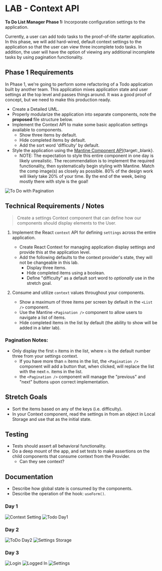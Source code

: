 # LAB - Context API

**To Do List Manager Phase 1:** Incorporate configuration settings to the application.

Currently, a user can add todo tasks to the proof-of-life starter application. In this phase, we will add hard-wired, default context settings to the application so that the user can view three incomplete todo tasks.  In addition, the user will have the option of viewing any additional incomplete tasks by using pagination functionality.

## Phase 1 Requirements

In Phase 1, we're going to perform some refactoring of a Todo application built by another team. This application mixes application state and user settings at the top level and passes things around. It was a good proof of concept, but we need to make this production ready.

- Create a Detailed UML.
- Properly modularize the application into separate components, note the **proposed** file structure below.
- Implement the Context API to make some basic application settings available to components.
  - Show three items by default.
  - Hide completed items by default.
  - Add the sort word 'difficulty' by default.
- Style the application using the [Mantine Component API](https://mantine.dev/pages/getting-started/){target:_blank}.
  - NOTE: The expectation to style this entire component in one day is likely unrealistic.  The recommendation is to implement the required functionality, then systematically begin styling with Mantine.  Match the comp image(s) as closely as possible. 80% of the design work will likely take 20% of your time. By the end of the week, being mostly there with style is the goal! 

![To Do with Pagination](todo.png)

## Technical Requirements / Notes

> Create a settings Context component that can define how our components should display elements to the User.

1. Implement the React `context` API for defining `settings` across the entire application.
   - Create React Context for managing application display settings and provide this at the application level.
   - Add the following defaults to the context provider's state, they will not be changeable in this lab.
     - Display three items. 
     - Hide completed items using a boolean. 
     - Define "difficulty" as a default sort word to *optionally* use in the stretch goal.

1. Consume and utilize `context` values throughout your components.
   - Show a maximum of three items per screen by default in the `<List />` component.
   - Use the Mantine `<Pagination />` component to allow users to navigate a list of items.
   - Hide completed items in the list by default (the ability to show will be added in a later lab).

### Pagination Notes:

- Only display the first `n` items in the list, where `n` is the default number three from your settings context.
  - If you have more than `n` items in the list, the `<Pagination />` component will add a button that, when clicked, will replace the list with the next `n`. items in the list.
  - the `<Pagination />` component will manage the "previous" and "next" buttons upon correct implementation.


## Stretch Goals

- Sort the items based on any of the keys (i.e. difficulty).
- In your Context component, read the settings in from an object in Local Storage and use that as the initial state.

## Testing

- Tests should assert all behavioral functionality.
- Do a deep mount of the app, and set tests to make assertions on the child components that consume context from the Provider.
  - Can they see context?

## Documentation

- Describe how global state is consumed by the components.
- Describe the operation of the hook: `useForm()`.

### Day 1
![Context Setting](https://github.com/Ryanb021/todo-app/assets/120413183/c860282b-10b8-4da5-bba2-c91b5d4574ee)
![Todo Day1](https://github.com/Ryanb021/todo-app/assets/120413183/f1a8558c-c232-4ad9-850b-43f8c3ffd290)

### Day 2
![ToDo Day2](https://github.com/Ryanb021/todo-app/assets/120413183/4bcbcebf-97d6-429a-adb1-290cd54e7d1e)
![Settings   Storage](https://github.com/Ryanb021/todo-app/assets/120413183/f5667748-4750-470d-ab41-ec61d7cbcb0c)

### Day 3
![Login](https://github.com/Ryanb021/todo-app/assets/120413183/97a54fbf-571b-4a76-bbf0-abfe1f8c3204)
![Logged In](https://github.com/Ryanb021/todo-app/assets/120413183/2ea13013-e313-4e1e-af8c-d4714b53dc0c)
![Settings](https://github.com/Ryanb021/todo-app/assets/120413183/cb59997c-8ef9-462f-9d0c-f679abe80187)





